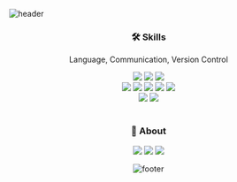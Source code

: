 <!-- ![header](https://capsule-render.vercel.app/api?type=slice&text=Lee%20Soyoung&fontSize=50&rotate=8&color=0:fffaf0,100:f4c2c2&fontAlign=80&fontAlignY=20)-->
![header](https://capsule-render.vercel.app/api?type=Waving&height=100&color=0:B4FF9F,100:F9FFA4)
<div align="center">
  
<!-- ### 💖 Hi there
  
[![Hits](https://hits.seeyoufarm.com/api/count/incr/badge.svg?url=https%3A%2F%2Fgithub.com%2Folivia-soy%2Fhit-counter&count_bg=%23FFA1A1&title_bg=%23BBBBBB&icon=&icon_color=%23E7E7E7&title=VISIT&edge_flat=false)](https://hits.seeyoufarm.com)-->

### 🛠 Skills

Language, Communication, Version Control 
  
<p align="center">
<img src="https://img.shields.io/badge/Android-3DDC84?style=flat-square&logo=Android&logoColor=white"/></a>
<img src="https://img.shields.io/badge/JAVA-007396?style=flat-square&logo=java&logoColor=white"/></a>
<img src="https://img.shields.io/badge/Kotlin-7F52FF?style=flat-square&logo=Kotlin&logoColor=white"/></a>
<br>
<img src="https://img.shields.io/badge/Jira-0052CC?style=flat-square&logo=Jira&logoColor=white"/></a>
<img src="https://img.shields.io/badge/Confluence-172B4D?style=flat-square&logo=Confluence&logoColor=white"/></a>
<img src="https://img.shields.io/badge/Figma-F24E1E?style=flat-square&logo=Figma&logoColor=white"/></a>
<img src="https://img.shields.io/badge/Zeplin-4479A1?style=flat-square&logo=Zeplin&logoColor=white"/></a>
<img src="https://img.shields.io/badge/Slack-4A154B?style=flat-square&logo=slack&logoColor=white"/></a>
<br>
<img src="https://img.shields.io/badge/GitHub-181717?style=flat-square&logo=GitHub&logoColor=white"/></a>
<img src="https://img.shields.io/badge/GitLab-FCA121?style=flat-square&logo=GitLab&logoColor=white"/></a>
<br>
<br>
</p>


### 📮 About

<p align="center">
<a href="https://soy0314.tistory.com"><img src="https://img.shields.io/badge/Blog-f4c2c2?style=flat-square&logo=Blog&logoColor=white&link=https://soy0314.tistory.com&target=_blank"/></a>
<a href="https://soy0314.tistory.com"><img src="https://img.shields.io/badge/Gmail-d14836?style=flat-square&logo=Gmail&logoColor=white&link=mailto:leesoyoung9962@gmail.com"/></a>
<a href="https://olivia-soy.notion.site/06c4aac25811404681ac26772d900a13"><img src="https://img.shields.io/badge/Notion-000000?style=flat-square&logo=Notion&logoColor=white&link=https://olivia-soy.notion.site/06c4aac25811404681ac26772d900a13&target=_blank"/></a>

<!--### 📝 Top Languages card

[![Top Langs](https://github-readme-stats.vercel.app/api/top-langs/?username=olivia-soy&layout=compact)](https://github.com/anuraghazra/github-readme-stats)
<br>
</div>-->

![footer](https://capsule-render.vercel.app/api?type=Waving&height=100&section=footer&color=0:FFD59E,100:FFA1A1)

